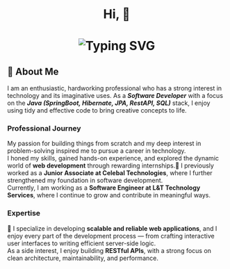 <h1 align="center">
  Hi, 👋
</h1>

<h1 align="center">
  <img src="https://readme-typing-svg.herokuapp.com?font=Noto+Sans+Mono&pause=1000&color=ff9100fd&random=false&width=435&lines=I'm+Radha+Kumari;A+Software+Engineer;A+Java+Developer" alt="Typing SVG" />
</h1>

## 🚀 About Me

I am an enthusiastic, hardworking professional who has a strong interest in technology and its imaginative uses. As a *__Software Developer__* with a focus on the *__Java (SpringBoot, Hibernate, JPA, RestAPI, SQL)__* stack, I enjoy using tidy and effective code to bring creative concepts to life.

### Professional Journey

My passion for building things from scratch and my deep interest in problem-solving inspired me to pursue a career in technology.  
I honed my skills, gained hands-on experience, and explored the dynamic world of **web development** through rewarding internships.💼 I previously worked as a **Junior Associate at Celebal Technologies**, where I further strengthened my foundation in software development.  
Currently, I am working as a **Software Engineer at L&T Technology Services**, where I continue to grow and contribute in meaningful ways.

### Expertise

🧠 I specialize in developing **scalable and reliable web applications**, and I enjoy every part of the development process — from crafting interactive user interfaces to writing efficient server-side logic.  
As a side interest, I enjoy building **RESTful APIs**, with a strong focus on clean architecture, maintainability, and performance.
